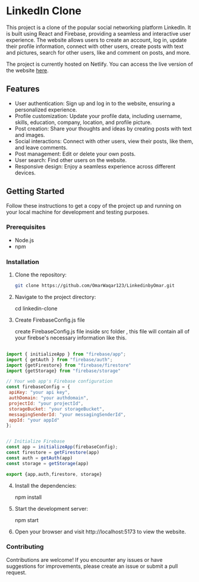 # LinkedIn Clone


This project is a clone of the popular social networking platform LinkedIn. It is built using React and Firebase, providing a seamless and interactive user experience. The website allows users to create an account, log in, update their profile information, connect with other users, create posts with text and pictures, search for other users, like and comment on posts, and more.

The project is currently hosted on Netlify. You can access the live version of the website [here](https://linkedinbyomar.netlify.app/).

## Features

- User authentication: Sign up and log in to the website, ensuring a personalized experience.
- Profile customization: Update your profile data, including username, skills, education, company, location, and profile picture.
- Post creation: Share your thoughts and ideas by creating posts with text and images.
- Social interactions: Connect with other users, view their posts, like them, and leave comments.
- Post management: Edit or delete your own posts.
- User search: Find other users on the website.
- Responsive design: Enjoy a seamless experience across different devices.

## Getting Started

Follow these instructions to get a copy of the project up and running on your local machine for development and testing purposes.

### Prerequisites

- Node.js 
- npm 

### Installation

1. Clone the repository:

   ```bash
   git clone https://github.com/OmarWaqar123/LinkedinbyOmar.git

2. Navigate to the project directory:

   cd linkedin-clone

3. Create FirebaseConfig.js file
   
   create FirebaseConfig.js file inside src folder , this file will contain all of your firebse's necessary 
   information like this. 

 ```javascript
  
import { initializeApp } from "firebase/app";
import { getAuth } from "firebase/auth";
import {getFirestore} from "firebase/firestore"
import {getStorage} from "firebase/storage"

// Your web app's Firebase configuration
const firebaseConfig = {
  apiKey: "your api key",
  authDomain: "your authdomain",
  projectId: "your projectId",
  storageBucket: "your storageBucket",
  messagingSenderId: "your messagingSenderId",
  appId: "your appId"
};


// Initialize Firebase
const app = initializeApp(firebaseConfig);
const firestore = getFirestore(app)
const auth = getAuth(app)
const storage = getStorage(app)

export {app,auth,firestore, storage}

```

4. Install the dependencies:

   npm install

5. Start the development server:

   npm start

6. Open your browser and visit http://localhost:5173 to view the website.




### Contributing

Contributions are welcome! If you encounter any issues or have suggestions for improvements, please create an issue or submit a pull request.



